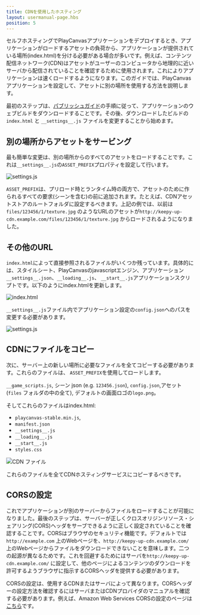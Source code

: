 ```yaml
---
title: CDNを使用したホスティング
layout: usermanual-page.hbs
position: 5
---
```


セルフホスティングでPlayCanvasアプリケーションをデプロイするとき、アプリケーションがロードするアセットの負荷から、アプリケーションが提供されている場所(index.html)を分ける必要がある場合が多いです。例えば、コンテンツ配信ネットワーク(CDN)はアセットがユーザーのコンピュータから地理的に近いサーバから配信されていることを確認するために使用されます。これによりアプリケーションは速くロードするようになります。このガイドでは、PlayCanvasアプリケーションを設定して、アセットに別の場所を使用する方法を説明します。

最初のステップは、[パブリッシュガイド][1]の手順に従って、アプリケーションのウェブビルドをダウンロードすることです。その後、ダウンロードしたビルドの `index.html` と `__settings__.js` ファイルを変更することから始めます。

## 別の場所からアセットをサービング

最も簡単な変更は、別の場所からのすべてのアセットをロードすることです。これは`__settings__.js`の`ASSET_PREFIX`プロパティを設定して行います。

![settings.js][2]

`ASSET_PREFIX`は、プリロード時とランタイム時の両方で、アセットのために作られるすべての要求(シーンを含む)の前に追加されます。たとえば、CDNアセットストアのルートフォルダに設定するべきます。上記の例では、以前は`files/123456/1/texture.jpg` のようなURLのアセットが`http://keepy-up-cdn.example.com/files/123456/1/texture.jpg` からロードされるようになりました。

## その他のURL

`index.html`によって直接参照されるファイルがいくつか残っています。具体的には、スタイルシート、PlayCanvasのjavascriptエンジン、アプリケーション`__settings__.json`、`__loading__.js`、 `__start__.js`アプリケーションスクリプトです。以下のようにindex.htmlを更新します。

![index.html][3]

`__settings__.js`ファイル内でアプリケーション設定の`config.json`へのパスを変更する必要があります。

![settings.js][6]

## CDNにファイルをコピー

次に、サーバー上の新しい場所に必要なファイルを全てコピーする必要があります。これらのファイルは、 `ASSET_PREFIX`を使用してロードします。

`__game_scripts.js`, シーン json (e.g. `123456.json`), `config.json`,アセット (`files` フォルダの中の全て), デフォルトの画面ロゴの`logo.png`。

そしてこれらのファイルはindex.html:

- `playcanvas-stable.min.js`,
- `manifest.json`
- `__settings__.js`
- `__loading__.js`
- `__start__.js`
- `styles.css`

![CDN ファイル][4]

これらのファイルを全てCDNホスティングサービスにコピーするべきです。

## CORSの設定

これでアプリケーションが別のサーバーからファイルをロードすることが可能になりました。最後のステップは、サーバーが正しくクロスオリジンリソース・シェアリング(CORS)ヘッダをサーブできるように正しく設定されていることを確認することです。CORSはブラウザのセキュリティ機能です。デフォルトでは`http://example.com` 上のWebページを、`http://keepy-up-cdn.example.com/` 上のWebページからファイルをダウンロードできないことを意味します。二つの起源が異なるためです。これを回避するためにはサーバを`http://keepy-up-cdn.example.com/`  に設定して、他のページによるコンテンツのダウンロードを許可するようブラウザに指示するCORSヘッダを提供する必要があります。

CORSの設定は、使用するCDNまたはサーバによって異なります。CORSヘッダーの設定方法を確認するにはサーバまたはCDNプロバイダのマニュアルを確認する必要があります。例えば、Amazon Web Services CORSの設定のページは[こちら][5]です。

[1]: /user-manual/publishing/web/self-hosting
[2]: /images/user-manual/publishing/web/cdn-settings-assets-prefix.png
[3]: /images/user-manual/publishing/web/cdn-index.png
[4]: /images/user-manual/publishing/web/cdn-files.png
[5]: https://docs.aws.amazon.com/AmazonS3/latest/userguide/cors.html
[6]: /images/user-manual/publishing/web/cdn-settings-config-prefix.png
